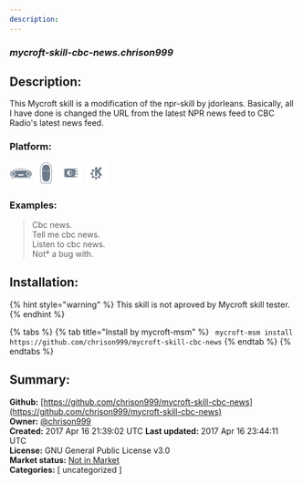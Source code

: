 ```yaml
---
description: 
---
```


### _mycroft-skill-cbc-news.chrison999_  
## Description:  
This Mycroft skill is a modification of the npr-skill by jdorleans.
Basically, all I have done is changed the URL from the latest NPR
news feed to CBC Radio's latest news feed.  
  
  
### Platform:  
 ![Mark I](../.gitbook/assets/mark-1-icon.png)  ![Mark II](../.gitbook/assets/mark-2-icon.png)  ![Picroft](../.gitbook/assets/picroft-icon.png)  ![plasmoid](../.gitbook/assets/kde.png)   
### Examples:  
> Cbc news.  
> Tell me cbc news.  
> Listen to cbc news.  
> Not* a bug with.  
  
## Installation:  
{% hint style="warning" %}
This skill is not aproved by Mycroft skill tester.
{% endhint %}
    
{% tabs %}
{% tab title="Install by mycroft-msm" %}
``` mycroft-msm install https://github.com/chrison999/mycroft-skill-cbc-news```
{% endtab %}
  {% endtabs %}
    
## Summary:  
**Github:** [https://github.com/chrison999/mycroft-skill-cbc-news](https://github.com/chrison999/mycroft-skill-cbc-news)  
**Owner:** [@chrison999](https://github.com/chrison999)  
**Created:** 2017 Apr 16 21:39:02 UTC  **Last updated:** 2017 Apr 16 23:44:11 UTC  
**License:** GNU General Public License v3.0  
**Market status:** [Not in Market](https://market.mycroft.ai/skill/)  
**Categories:** [ uncategorized ]   
